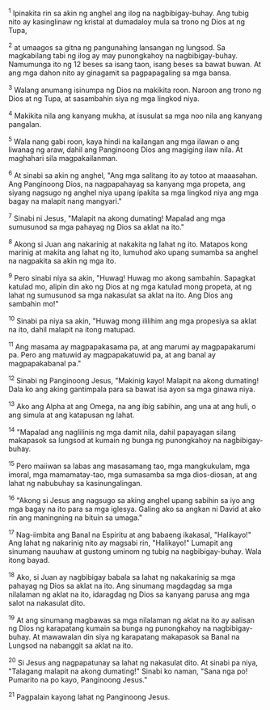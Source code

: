 <sup>1</sup>
Ipinakita rin sa akin ng anghel ang ilog na nagbibigay-buhay. Ang tubig nito ay kasinglinaw ng kristal at dumadaloy mula sa trono ng Dios at ng Tupa, 

<sup>2</sup>
at umaagos sa gitna ng pangunahing lansangan ng lungsod. Sa magkabilang tabi ng ilog ay may punongkahoy na nagbibigay-buhay. Namumunga ito ng 12 beses sa isang taon, isang beses sa bawat buwan. At ang mga dahon nito ay ginagamit sa pagpapagaling sa mga bansa. 

<sup>3</sup>
Walang anumang isinumpa ng Dios na makikita roon. Naroon ang trono ng Dios at ng Tupa, at sasambahin siya ng mga lingkod niya. 

<sup>4</sup>
Makikita nila ang kanyang mukha, at isusulat sa mga noo nila ang kanyang pangalan. 

<sup>5</sup>
Wala nang gabi roon, kaya hindi na kailangan ang mga ilawan o ang liwanag ng araw, dahil ang Panginoong Dios ang magiging ilaw nila. At maghahari sila magpakailanman.

<sup>6</sup>
At sinabi sa akin ng anghel, "Ang mga salitang ito ay totoo at maaasahan. Ang Panginoong Dios, na nagpapahayag sa kanyang mga propeta, ang siyang nagsugo ng anghel niya upang ipakita sa mga lingkod niya ang mga bagay na malapit nang mangyari." 

<sup>7</sup>
Sinabi ni Jesus, "Malapit na akong dumating! Mapalad ang mga sumusunod sa mga pahayag ng Dios sa aklat na ito." 

<sup>8</sup>
Akong si Juan ang nakarinig at nakakita ng lahat ng ito. Matapos kong marinig at makita ang lahat ng ito, lumuhod ako upang sumamba sa anghel na nagpakita sa akin ng mga ito. 

<sup>9</sup>
Pero sinabi niya sa akin, "Huwag! Huwag mo akong sambahin. Sapagkat katulad mo, alipin din ako ng Dios at ng mga katulad mong propeta, at ng lahat ng sumusunod sa mga nakasulat sa aklat na ito. Ang Dios ang sambahin mo!" 

<sup>10</sup>
Sinabi pa niya sa akin, "Huwag mong ililihim ang mga propesiya sa aklat na ito, dahil malapit na itong matupad. 

<sup>11</sup>
Ang masama ay magpapakasama pa, at ang marumi ay magpapakarumi pa. Pero ang matuwid ay magpapakatuwid pa, at ang banal ay magpapakabanal pa." 

<sup>12</sup>
Sinabi ng Panginoong Jesus, "Makinig kayo! Malapit na akong dumating! Dala ko ang aking gantimpala para sa bawat isa ayon sa mga ginawa niya. 

<sup>13</sup>
Ako ang Alpha at ang Omega, na ang ibig sabihin, ang una at ang huli, o ang simula at ang katapusan ng lahat. 

<sup>14</sup>
"Mapalad ang naglilinis ng mga damit nila, dahil papayagan silang makapasok sa lungsod at kumain ng bunga ng punongkahoy na nagbibigay-buhay. 

<sup>15</sup>
Pero maiiwan sa labas ang masasamang tao, mga mangkukulam, mga imoral, mga mamamatay-tao, mga sumasamba sa mga dios-diosan, at ang lahat ng nabubuhay sa kasinungalingan. 

<sup>16</sup>
"Akong si Jesus ang nagsugo sa aking anghel upang sabihin sa iyo ang mga bagay na ito para sa mga iglesya. Galing ako sa angkan ni David at ako rin ang maningning na bituin sa umaga." 

<sup>17</sup>
Nag-iimbita ang Banal na Espiritu at ang babaeng ikakasal, "Halikayo!" Ang lahat ng nakarinig nito ay magsabi rin, "Halikayo!" Lumapit ang sinumang nauuhaw at gustong uminom ng tubig na nagbibigay-buhay. Wala itong bayad.

<sup>18</sup>
Ako, si Juan ay nagbibigay babala sa lahat ng nakakarinig sa mga pahayag ng Dios sa aklat na ito. Ang sinumang magdagdag sa mga nilalaman ng aklat na ito, idaragdag ng Dios sa kanyang parusa ang mga salot na nakasulat dito. 

<sup>19</sup>
At ang sinumang magbawas sa mga nilalaman ng aklat na ito ay aalisan ng Dios ng karapatang kumain sa bunga ng punongkahoy na nagbibigay-buhay. At mawawalan din siya ng karapatang makapasok sa Banal na Lungsod na nabanggit sa aklat na ito. 

<sup>20</sup>
Si Jesus ang nagpapatunay sa lahat ng nakasulat dito. At sinabi pa niya, "Talagang malapit na akong dumating!" Sinabi ko naman, "Sana nga po! Pumarito na po kayo, Panginoong Jesus." 

<sup>21</sup>
Pagpalain kayong lahat ng Panginoong Jesus.